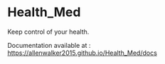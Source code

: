 # Health_Med
Keep control of your health.

Documentation available at : https://allenwalker2015.github.io/Health_Med/docs

